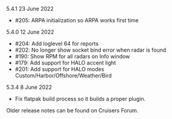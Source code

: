 5.4.1   23 June 2022

- #205: ARPA initialization so ARPA works first time

5.4.0   12 June 2022

- #204: Add loglevel 64 for reports
- #202: No longer show socket bind error when radar is found
- #190: Show RPM for all radars on Info window
- #179: Add support for HALO accent light
- #201: Add support for HALO modes Custom/Harbor/Offshore/Weather/Bird

5.3.4   8 June 2022

- Fix flatpak build process so it builds a proper plugin.

Older release notes can be found on Cruisers Forum.

